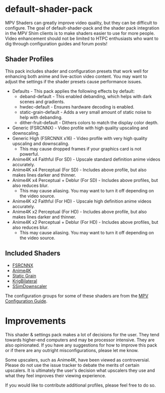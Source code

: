 # default-shader-pack

MPV Shaders can greatly improve video quality, but they can be difficult to
configure. The goal of default-shader-pack and the shader pack integration in
the MPV Shim clients is to make shaders easier to use for more people. Video
enhancement should not be limited to HTPC enthusiasts who want to dig through
configuration guides and forum posts!

## Shader Profiles

This pack includes shader and configuration presets that work well for enhancing
both anime and live-action video content. You may want to adjust the settings if
the shader presets cause performance issues.

 - Defaults - This pack applies the following effects by default:
     - deband-default - This enabled debanding, which helps with dark scenes and gradients.
     - hwdec-default - Ensures hardware decoding is enabled.
     - static-grain-default - Adds a very small amount of static noise to help with debanding.
     - dither-fruit-default - Dithers colors to match the display color depth.
 - Generic (FSRCNNX) - Video profile with high quality upscaling and downscaling.
 - Generic High (FSRCNNX x16) - Video profile with very high quality upscaling and downscaling.
     - This may cause dropped frames if your graphics card is not powerful.
 - Anime4K x4 Faithful (For SD) - Upscale standard definition anime videos accurately.
 - Anime4K x4 Perceptual (For SD) - Includes above profile, but also makes lines darker and thinner.
 - Anime4K x4 Perceptual + Deblur (For SD) - Includes above profiles, but also reduces blur.
     - This may cause aliasing. You may want to turn it off depending on the video source.
 - Anime4K x2 Faithful (For HD) - Upscale high definition anime videos accurately.
 - Anime4K x2 Perceptual (For HD) - Includes above profile, but also makes lines darker and thinner.
 - Anime4K x2 Perceptual + Deblur (For HD) - Includes above profiles, but also reduces blur.
     - This may cause aliasing. You may want to turn it off depending on the video source.

## Included Shaders

 - [FSRCNNX](https://github.com/igv/FSRCNN-TensorFlow)
 - [Anime4K](https://github.com/bloc97/Anime4K)
 - [Static Grain](https://github.com/wopian/mpv-config)
 - [KrigBilateral](https://gist.github.com/igv/a015fc885d5c22e6891820ad89555637)
 - [SSimDownscaler](https://gist.github.com/igv/36508af3ffc84410fe39761d6969be10)

The configuration groups for some of these shaders are from the [MPV Configuration Guide](https://iamscum.wordpress.com/guides/videoplayback-guide/mpv-conf/).


# Improvements

This shader & settings pack makes a lot of decisions for the user. They tend towards
higher-end computers and may be processor intensive. They are also opinionated.
If you have any suggestions for how to improve this pack or if there are any
outright misconfigurations, please let me know.

Some upscalers, such as Anime4K, have been viewed as controversial. Please do not
use the issue tracker to debate the merits of certain upscalers. It is ultimately
the user's decision what upscalers they use and what they feel improves their viewing
experience.

If you would like to contribute additional profiles, please feel free to do so.
